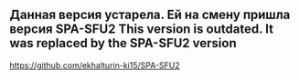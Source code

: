 Данная версия устарела. Ей на смену пришла версия SPA-SFU2
This version is outdated. It was replaced by the SPA-SFU2 version
-------------------------------------------
https://github.com/ekhalturin-ki15/SPA-SFU2
